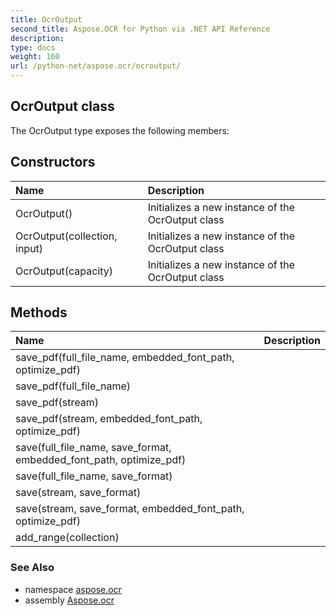 ```yaml
---
title: OcrOutput
second_title: Aspose.OCR for Python via .NET API Reference
description: 
type: docs
weight: 160
url: /python-net/aspose.ocr/ocroutput/
---
```


## OcrOutput class



The OcrOutput type exposes the following members:
## Constructors
| Name | Description |
| :- | :- |
|OcrOutput()|Initializes a new instance of the OcrOutput class|
|OcrOutput(collection, input)|Initializes a new instance of the OcrOutput class|
|OcrOutput(capacity)|Initializes a new instance of the OcrOutput class|
## Methods
| Name | Description |
| :- | :- |
|save_pdf(full_file_name, embedded_font_path, optimize_pdf)|  |
|save_pdf(full_file_name)|  |
|save_pdf(stream)|  |
|save_pdf(stream, embedded_font_path, optimize_pdf)|  |
|save(full_file_name, save_format, embedded_font_path, optimize_pdf)|  |
|save(full_file_name, save_format)|  |
|save(stream, save_format)|  |
|save(stream, save_format, embedded_font_path, optimize_pdf)|  |
|add_range(collection)|  |

### See Also

* namespace [aspose.ocr](/ocr/python-net/aspose.ocr/)
* assembly [Aspose.ocr](/ocr/python-net/)


